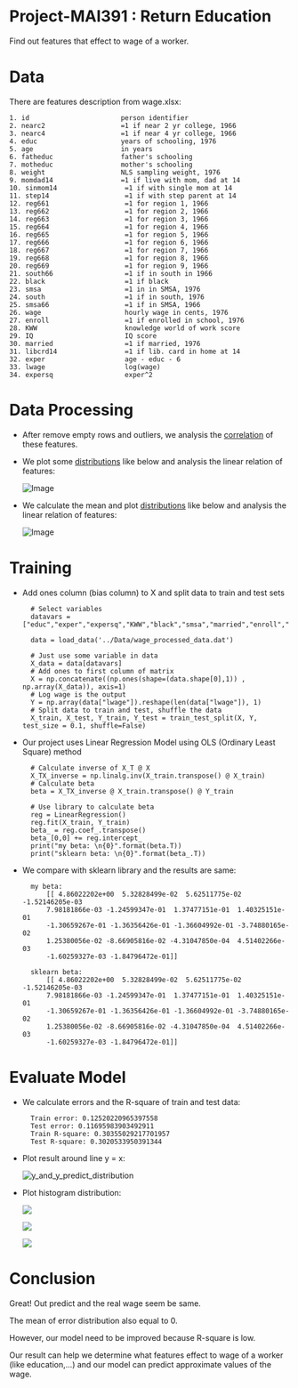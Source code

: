 # Project-MAI391 : Return Education

Find out features that effect to wage of a worker.

# Data

There are features description from wage.xlsx:

    1. id                       person identifier
    2. nearc2                   =1 if near 2 yr college, 1966
    3. nearc4                   =1 if near 4 yr college, 1966
    4. educ                     years of schooling, 1976
    5. age                      in years
    6. fatheduc                 father's schooling
    7. motheduc                 mother's schooling
    8. weight                   NLS sampling weight, 1976
    9. momdad14                 =1 if live with mom, dad at 14
    10. sinmom14                 =1 if with single mom at 14
    11. step14                   =1 if with step parent at 14
    12. reg661                   =1 for region 1, 1966
    13. reg662                   =1 for region 2, 1966
    14. reg663                   =1 for region 3, 1966
    15. reg664                   =1 for region 4, 1966
    16. reg665                   =1 for region 5, 1966
    17. reg666                   =1 for region 6, 1966
    18. reg667                   =1 for region 7, 1966
    19. reg668                   =1 for region 8, 1966
    20. reg669                   =1 for region 9, 1966
    21. south66                  =1 if in south in 1966
    22. black                    =1 if black
    23. smsa                     =1 in in SMSA, 1976
    24. south                    =1 if in south, 1976
    25. smsa66                   =1 if in SMSA, 1966
    26. wage                     hourly wage in cents, 1976
    27. enroll                   =1 if enrolled in school, 1976
    28. KWW                      knowledge world of work score
    29. IQ                       IQ score
    30. married                  =1 if married, 1976
    31. libcrd14                 =1 if lib. card in home at 14
    32. exper                    age - educ - 6
    33. lwage                    log(wage)
    34. expersq                  exper^2

# Data Processing

- After remove empty rows and outliers, we analysis the [correlation](./Data/correlation.csv) of these features.

- We plot some [distributions](./Data/raw_distribution/) like below and analysis the linear relation of features:

    ![Image](./Data/raw_distribution/fatheduc.png)

- We calculate the mean and plot [distributions](./Data/raw_distribution/) like below and analysis the linear relation of features:

    ![Image](./Data/mean_distribution/fatheduc.png)

# Training

- Add ones column (bias column) to X and split data to train and test sets

        # Select variables
        datavars = ["educ","exper","expersq","KWW","black","smsa","married","enroll","south",'reg661','reg662','reg663','reg664','reg665','reg666','reg667','reg668']

        data = load_data('../Data/wage_processed_data.dat')

        # Just use some variable in data
        X_data = data[datavars]
        # Add ones to first column of matrix
        X = np.concatenate((np.ones(shape=(data.shape[0],1)) , np.array(X_data)), axis=1)
        # Log wage is the output
        Y = np.array(data["lwage"]).reshape(len(data["lwage"]), 1)
        # Split data to train and test, shuffle the data
        X_train, X_test, Y_train, Y_test = train_test_split(X, Y, test_size = 0.1, shuffle=False)

- Our project uses Linear Regression Model using OLS (Ordinary Least Square) method

        # Calculate inverse of X_T @ X 
        X_TX_inverse = np.linalg.inv(X_train.transpose() @ X_train)
        # Calculate beta
        beta = X_TX_inverse @ X_train.transpose() @ Y_train

        # Use library to calculate beta
        reg = LinearRegression()
        reg.fit(X_train, Y_train)
        beta_ = reg.coef_.transpose()
        beta_[0,0] += reg.intercept_
        print("my beta: \n{0}".format(beta.T))
        print("sklearn beta: \n{0}".format(beta_.T))

- We compare with sklearn library and the results are same:
        
        my beta: 
            [[ 4.86022202e+00  5.32828499e-02  5.62511775e-02 -1.52146205e-03
            7.98181866e-03 -1.24599347e-01  1.37477151e-01  1.40325151e-01
            -1.30659267e-01 -1.36356426e-01 -1.36604992e-01 -3.74880165e-02
            1.25380056e-02 -8.66905816e-02 -4.31047850e-04  4.51402266e-03
            -1.60259327e-03 -1.84796472e-01]]
        
        sklearn beta: 
            [[ 4.86022202e+00  5.32828499e-02  5.62511775e-02 -1.52146205e-03
            7.98181866e-03 -1.24599347e-01  1.37477151e-01  1.40325151e-01
            -1.30659267e-01 -1.36356426e-01 -1.36604992e-01 -3.74880165e-02
            1.25380056e-02 -8.66905816e-02 -4.31047850e-04  4.51402266e-03
            -1.60259327e-03 -1.84796472e-01]]

# Evaluate Model

- We calculate errors and the R-square of train and test data:

        Train error: 0.12520220965397558
        Test error: 0.11695983903492911
        Train R-square: 0.30355029217701957
        Test R-square: 0.3020533950391344

- Plot result around line y = x:

    ![y_and_y_predict_distribution](./Data/Output/output_distribution/y_and_y_pred.png)

- Plot histogram distribution:

    ![](./Data/Output/output_distribution/y_dis.png)

    ![](./Data/Output/output_distribution/y_pred_dis.png)

    ![](./Data/Output/output_distribution/error_dis.png)

# Conclusion

Great! Out predict and the real wage seem be same. 

The mean of error distribution also equal to 0.

However, our model need to be improved because R-square is low.

Our result can help we determine what features effect to wage of a worker (like education,...) and our model can predict approximate values of the wage.